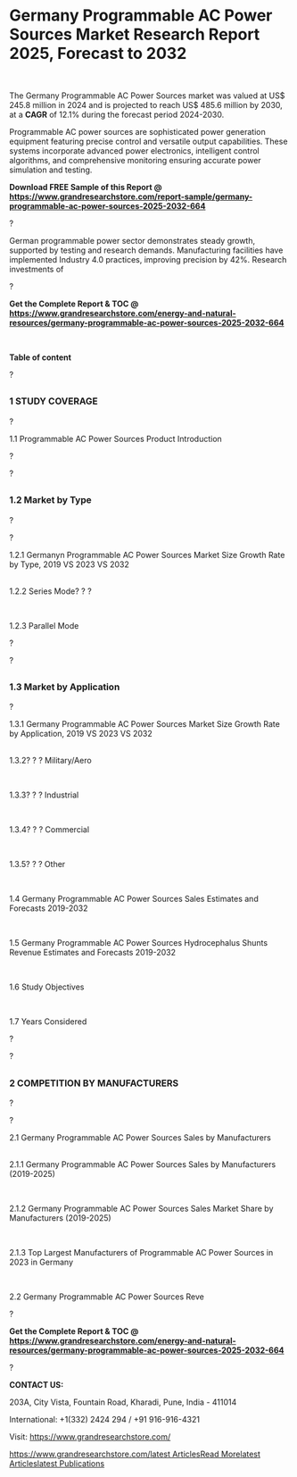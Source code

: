 <h1>Germany Programmable AC Power Sources Market Research Report 2025, Forecast to 2032</h1><br/><p>The Germany Programmable AC Power Sources market was valued at US$ 245.8 million in 2024 and is projected to reach US$ 485.6 million by 2030, at a <strong>CAGR</strong> of 12.1% during the forecast period 2024-2030.</p>
 
 
 
 <p>Programmable AC power sources are sophisticated power generation equipment featuring precise control and versatile output capabilities. These systems incorporate advanced power electronics, intelligent control algorithms, and comprehensive monitoring ensuring accurate power simulation and testing.</p>
 
 
 
 <div><b>Download FREE Sample of this Report @ <a href="https://www.grandresearchstore.com/report-sample/germany-programmable-ac-power-sources-2025-2032-664">https://www.grandresearchstore.com/report-sample/germany-programmable-ac-power-sources-2025-2032-664</a></b></div>
 
 
 
 <p>? </p>
 
 
 
 <p>German programmable power sector demonstrates steady growth, supported by testing and research demands. Manufacturing facilities have implemented Industry 4.0 practices, improving precision by 42%. Research investments of</p>
 
 
 
 <p>? </p>
 
 
 
 <div><b>Get the Complete Report & TOC @ <a href="https://www.grandresearchstore.com/energy-and-natural-resources/germany-programmable-ac-power-sources-2025-2032-664">https://www.grandresearchstore.com/energy-and-natural-resources/germany-programmable-ac-power-sources-2025-2032-664</a></b></div>
 
 
 
 <p><br />
 
 <b>Table of content</b></p>
 
 
 
 <p>? </p>
 
 
 
 <h2><span style="font-size:16px"><strong>1 STUDY COVERAGE</strong></span></h2>
 
 
 
 <p>? </p>
 
 
 
 <p>1.1 Programmable AC Power Sources Product Introduction</p>
 
 
 
 <p>? </p>
 
 
 
 <p>? </p>
 
 
 
 <h2><span style="font-size:16px"><strong>1.2 Market by Type</strong></span></h2>
 
 
 
 <p>? </p>
 
 
 
 <p>? </p>
 
 
 
 <p>1.2.1 Germanyn Programmable AC Power Sources Market Size Growth Rate by Type, 2019 VS 2023 VS 2032<br />
 
 <br />
 
 1.2.2 Series Mode? ? ? <br />
 
 <br />
 
 1.2.3 Parallel Mode<br />
 
 ? </p>
 
 
 
 <p>? </p>
 
 
 
 <h2><span style="font-size:16px"><strong>1.3 Market by Application</strong></span></h2>
 
 
 
 <p>? </p>
 
 
 
 <p>1.3.1 Germany Programmable AC Power Sources Market Size Growth Rate by Application, 2019 VS 2023 VS 2032<br />
 
 <br />
 
 1.3.2? ? ? Military/Aero<br />
 
 <br />
 
 1.3.3? ? ? Industrial<br />
 
 <br />
 
 1.3.4? ? ? Commercial<br />
 
 <br />
 
 1.3.5? ? ? Other<br />
 
 <br />
 
 1.4 Germany Programmable AC Power Sources Sales Estimates and Forecasts 2019-2032<br />
 
 <br />
 
 1.5 Germany Programmable AC Power Sources Hydrocephalus Shunts Revenue Estimates and Forecasts 2019-2032<br />
 
 <br />
 
 1.6 Study Objectives<br />
 
 <br />
 
 1.7 Years Considered</p>
 
 
 
 <p>? </p>
 
 
 
 <p>? </p>
 
 
 
 <h2><span style="font-size:16px"><strong>2 COMPETITION BY MANUFACTURERS</strong></span></h2>
 
 
 
 <p>? </p>
 
 
 
 <p>? </p>
 
 
 
 <p>2.1 Germany Programmable AC Power Sources Sales by Manufacturers<br />
 
 <br />
 
 2.1.1 Germany Programmable AC Power Sources Sales by Manufacturers (2019-2025)<br />
 
 <br />
 
 2.1.2 Germany Programmable AC Power Sources Sales Market Share by Manufacturers (2019-2025)<br />
 
 <br />
 
 2.1.3 Top Largest Manufacturers of Programmable AC Power Sources in 2023 in Germany<br />
 
 <br />
 
 2.2 Germany Programmable AC Power Sources Reve</p>
 
 
 
 <p>? </p>
 
 
 
 <div><b>Get the Complete Report & TOC @ <a href="https://www.grandresearchstore.com/energy-and-natural-resources/germany-programmable-ac-power-sources-2025-2032-664">https://www.grandresearchstore.com/energy-and-natural-resources/germany-programmable-ac-power-sources-2025-2032-664</a></b></div>
 
 
 
 <p>? </p>
 
 
 
 <p><b>CONTACT US:</b><br />
 
 203A, City Vista, Fountain Road, Kharadi, Pune, India - 411014<br />
 
 International: +1(332) 2424 294 / +91 916-916-4321<br />
 
 Visit: <a href="https://www.grandresearchstore.com/">https://www.grandresearchstore.com/</a><br />
 
 <a href="https://gyeongbokgung.com">https://www.grandresearchstore.com/</a><a href="https://hallyeomaritime.com">latest Articles</a><a href="https://jingwansa.com">Read More</a><a href="https://nguoiviet.jp/">latest Articles</a><a href="https://www.intelmarketresearch.com/">latest Publications</a></p>